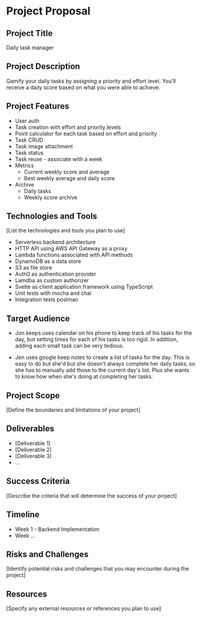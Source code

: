 # Project Proposal

## Project Title

Daily task manager

## Project Description

Gamify your daily tasks by assigning a priority and effort level. You'll receive a daily score based on what you were able to achieve.

## Project Features

- User auth
- Task creation with effort and priority levels
- Point calculator for each task based on effort and priority
- Task CRUD
- Task image attachment
- Task status
- Task reuse - associate with a week
- Metrics
  - Current weekly score and average
  - Best weekly average and daily score
- Archive
  - Daily tasks
  - Weekly score archive

## Technologies and Tools

[List the technologies and tools you plan to use]

- Serverless backend architecture
- HTTP API using AWS API Gateway as a proxy
- Lambda functions associated with API methods
- DynamoDB as a data store
- S3 as file store
- Auth0 as authentication provider
- Lamdba as custom authorizer
- Svelte as client application framework using TypeScript
- Unit tests with mocha and chai
- Integration tests postman

## Target Audience

- Jon keeps uses calendar on his phone to keep track of his tasks for the day, but setting times for each of his tasks is too rigid. In addition, adding each small task can be very tedious.

- Jen uses google keep notes to create a list of tasks for the day. This is easy to do but she'd but she doesn't always complete her daily tasks, so she has to manually add those to the current day's list. Plus she wants to know how when she's doing at completing her tasks.

## Project Scope

[Define the boundaries and limitations of your project]

## Deliverables

- [Deliverable 1]
- [Deliverable 2]
- [Deliverable 3]
- ...

## Success Criteria

[Describe the criteria that will determine the success of your project]

## Timeline

- Week 1 - Backend Implementation
- Week ...

## Risks and Challenges

[Identify potential risks and challenges that you may encounter during the project]

## Resources

[Specify any external resources or references you plan to use]
